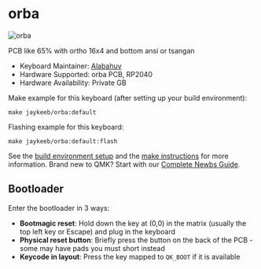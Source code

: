 # orba

![orba](https://i.imgur.com/c9iQPWRh.jpeg)

PCB like 65% with ortho 16x4 and bottom ansi or tsangan

* Keyboard Maintainer: [Alabahuy](https://github.com/Alabahuy)
* Hardware Supported: orba PCB, RP2040
* Hardware Availability: Private GB

Make example for this keyboard (after setting up your build environment):

    make jaykeeb/orba:default

Flashing example for this keyboard:

    make jaykeeb/orba:default:flash

See the [build environment setup](https://docs.qmk.fm/#/getting_started_build_tools) and the [make instructions](https://docs.qmk.fm/#/getting_started_make_guide) for more information. Brand new to QMK? Start with our [Complete Newbs Guide](https://docs.qmk.fm/#/newbs).

## Bootloader

Enter the bootloader in 3 ways:

* **Bootmagic reset**: Hold down the key at (0,0) in the matrix (usually the top left key or Escape) and plug in the keyboard
* **Physical reset button**: Briefly press the button on the back of the PCB - some may have pads you must short instead
* **Keycode in layout**: Press the key mapped to `QK_BOOT` if it is available
